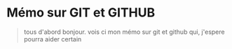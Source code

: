 Mémo sur GIT et GITHUB
======================
>tous d'abord bonjour.  vois ci mon mémo sur git et github qui, j'espere pourra aider certain <br/>